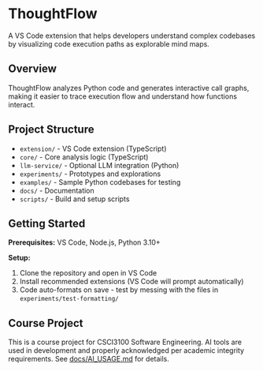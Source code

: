 # ThoughtFlow

A VS Code extension that helps developers understand complex codebases by visualizing code execution paths as explorable mind maps.

## Overview

ThoughtFlow analyzes Python code and generates interactive call graphs, making it easier to trace execution flow and understand how functions interact.

## Project Structure

- `extension/` - VS Code extension (TypeScript)
- `core/` - Core analysis logic (TypeScript)
- `llm-service/` - Optional LLM integration (Python)
- `experiments/` - Prototypes and explorations
- `examples/` - Sample Python codebases for testing
- `docs/` - Documentation
- `scripts/` - Build and setup scripts

## Getting Started

**Prerequisites:** VS Code, Node.js, Python 3.10+

**Setup:**

1. Clone the repository and open in VS Code
2. Install recommended extensions (VS Code will prompt automatically)
3. Code auto-formats on save - test by messing with the files in `experiments/test-formatting/`

## Course Project

This is a course project for CSCI3100 Software Engineering. AI tools are used in development and properly acknowledged per academic integrity requirements. See [docs/AI_USAGE.md](docs/AI_USAGE.md) for details.
